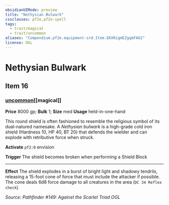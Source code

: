 ```yaml
---
obsidianUIMode: preview
title: "Nethysian Bulwark"
cssclasses: pf2e,pf2e-spell
tags:
  - trait/magical
  - trait/uncommon
aliases: "Compendium.pf2e.equipment-srd.Item.EKXRigmEZgqmFA62"
license: OGL
---
```

# Nethysian Bulwark
## Item 16
### [uncommon](uncommon "Uncommon Rarity Trait")[[magical]]


**Price** 8000 gp; 
**Bulk** 1; **Size** med
**Usage** held-in-one-hand

This round shield is often fashioned to resemble the religious symbol of its dual-natured namesake. A _Nethysian bulwark_ is a high-grade cold iron shield (Hardness 10, HP 40, BT 20) that defends the wielder and can explode with retributive force when struck.

**Activate** `pf2:0` envision

**Trigger** The shield becomes broken when performing a Shield Block

* * *

**Effect** The shield explodes in a burst of bright light and shadowy tendrils, releasing a 15-foot cone of force that must include the attacker if possible. The cone deals 6d8 force damage to all creatures in the area (`DC 34 Reflex check`).

*Source: Pathfinder #149: Against the Scarlet Triad*
*OGL*